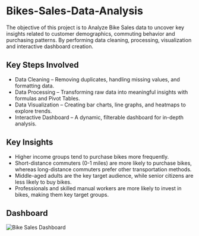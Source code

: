 # Bikes-Sales-Data-Analysis
The objective of this project is to Analyze Bike Sales data to uncover key insights related to customer demographics, commuting behavior and purchasing patterns. By performing data cleaning, processing, visualization and interactive dashboard creation.
## Key Steps Involved
- Data Cleaning – Removing duplicates, handling missing values, and formatting data.
- Data Processing – Transforming raw data into meaningful insights with formulas and Pivot Tables.
- Data Visualization – Creating bar charts, line graphs, and heatmaps to explore trends.
- Interactive Dashboard – A dynamic, filterable dashboard for in-depth analysis.
## Key Insights
-	Higher income groups tend to purchase bikes more frequently.
-	Short-distance commuters (0-1 miles) are more likely to purchase bikes, whereas long-distance commuters prefer other transportation methods.
-	Middle-aged adults are the key target audience, while senior citizens are less likely to buy bikes.
-	Professionals and skilled manual workers are more likely to invest in bikes, making them key target groups.
## Dashboard
![Bike Sales Dashboard](https://github.com/user-attachments/assets/ef170e06-fa96-4257-98c5-2ed930736d95)

